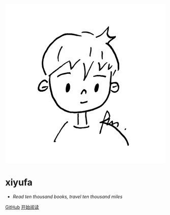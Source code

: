 ![logo](./assets/logo.png ':size=120')

# xiyufa

>

* *Read ten thousand books, travel ten thousand miles*

[GitHub](https://github.com/xiyufa/web-dosc)
[开始阅读](index.md)